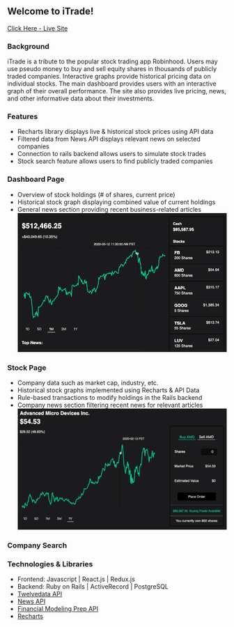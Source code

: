 ## Welcome to iTrade!

[Click Here - Live Site](http://i-trade-app.herokuapp.com)

### Background

 iTrade is a tribute to the popular stock trading app Robinhood. Users may use pseudo money to buy and sell equity shares in thousands of publicly traded companies. Interactive graphs provide historical pricing data on individual stocks. The main dashboard provides users with an interactive graph of their overall performance. The site also provides live pricing, news, and other informative data about their investments.


### Features

* Recharts library displays live & historical stock prices using API data
* Filtered data from News API displays relevant news on selected companies
* Connection to rails backend allows users to simulate stock trades
* Stock search feature allows users to find publicly traded companies


### Dashboard Page

* Overview of stock holdings (# of shares, current price)
* Historical stock graph displaying combined value of current holdings 
* General news section providing recent business-related articles 
![dashboard](app/assets/images/dashboard.gif)



### Stock Page

* Company data such as market cap, industry, etc. 
* Historical stock graphs implemented using Recharts & API Data
* Rule-based transactions to modify holdings in the Rails backend
* Company news section filtering recent news for relevant articles 
![stock-page](app/assets/images/stockpage.gif)



### Company Search



### Technologies & Libraries

* Frontend: Javascript | React.js | Redux.js
* Backend: Ruby on Rails | ActiveRecord | PostgreSQL
* [Twelvedata API](http://twelvedata.com)
* [News API](http://newsapi.org)
* [Financial Modeling Prep API](https://financialmodelingprep.com)
* [Recharts](http://recharts.org)

